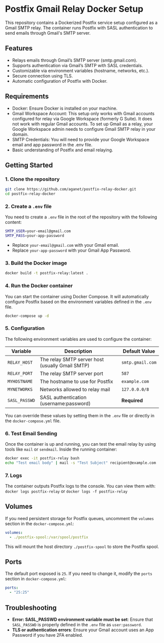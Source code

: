 # Postfix Gmail Relay Docker Setup
This repository contains a Dockerized Postfix service setup configured as a Gmail SMTP relay. The container runs Postfix with SASL authentication to send emails through Gmail's SMTP server.

## Features
- Relays emails through Gmail’s SMTP server (smtp.gmail.com).
- Supports authentication via Gmail’s SMTP with SASL credentials.
- Customizable via environment variables (hostname, networks, etc.).
- Secure connection using TLS.
- Automatic configuration of Postfix with Docker.

## Requirements
- Docker: Ensure Docker is installed on your machine.
- Gmail Workspace Account: This setup only works with Gmail accounts configured for relay via Google Workspace (formerly G Suite). It does not work with regular Gmail accounts. To set up Gmail as a relay, your Google Workspace admin needs to configure Gmail SMTP relay in your domain.
- SMTP Credentials: You will need to provide your Google Workspace email and app password in the .env file.
- Basic understanding of Postfix and email relaying.


## Getting Started
### 1. Clone the repository
```bash
git clone https://github.com/aganet/postfix-relay-docker.git
cd postfix-relay-docker
```

### 2. Create a `.env` file

You need to create a `.env` file in the root of the repository with the following content:

```bash
SMTP_USER=your-email@gmail.com
SMTP_PASS=your-app-password
```

- Replace `your-email@gmail.com` with your Gmail email.
- Replace `your-app-password` with your Gmail App Password.


### 3. Build the Docker image

```bash
docker build -t postfix-relay:latest .
```

### 4. Run the Docker container

You can start the container using Docker Compose. It will automatically configure Postfix based on the environment variables defined in the `.env` file.

```bash
docker-compose up -d
```


### 5. Configuration

The following environment variables are used to configure the container:

| Variable      | Description                                                    | Default Value           |
|---------------|----------------------------------------------------------------|-------------------------|
| `RELAY_HOST`  | The relay SMTP server host (usually Gmail SMTP)                | `smtp.gmail.com`        |
| `RELAY_PORT`  | The relay SMTP server port                                      | `587`                   |
| `MYHOSTNAME`  | The hostname to use for Postfix                                 | `example.com`           |
| `MYNETWORKS`  | Networks allowed to relay mail                                  | `127.0.0.0/8`           |
| `SASL_PASSWD` | SASL authentication (username:password)                        | **Required**            |

You can override these values by setting them in the `.env` file or directly in the `docker-compose.yml` file.

### 6. Test Email Sending

Once the container is up and running, you can test the email relay by using tools like `mail` or `sendmail`. Inside the running container:

```bash
docker exec -it postfix-relay bash
echo "Test email body" | mail -s "Test Subject" recipient@example.com
```

### 7. Logs

The container outputs Postfix logs to the console. You can view them with:
`docker logs postfix-relay` or `docker logs -f postfix-relay`


## Volumes

If you need persistent storage for Postfix queues, uncomment the `volumes` section in the `docker-compose.yml`:

```yaml
volumes:
  - ./postfix-spool:/var/spool/postfix
```

This will mount the host directory `./postfix-spool` to store the Postfix spool.

## Ports

The default port exposed is `25`. If you need to change it, modify the `ports` section in `docker-compose.yml`:

```yaml
ports:
  - "25:25"
```

## Troubleshooting

- **Error: SASL_PASSWD environment variable must be set**: Ensure that `SASL_PASSWD` is properly defined in the `.env` file as `user:password`.
- **TLS or authentication errors**: Ensure your Gmail account uses an App Password if you have 2FA enabled.




